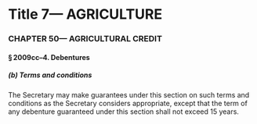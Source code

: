 
# Title 7— AGRICULTURE
### CHAPTER 50— AGRICULTURAL CREDIT
#### § 2009cc–4. Debentures
##### (b) Terms and conditions

The Secretary may make guarantees under this section on such terms and conditions as the Secretary considers appropriate, except that the term of any debenture guaranteed under this section shall not exceed 15 years.
